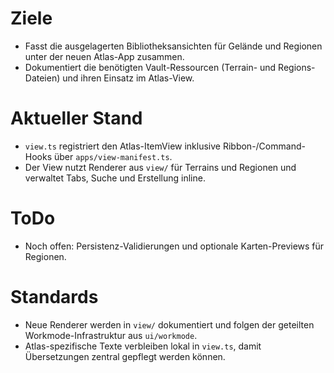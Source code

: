# Ziele
- Fasst die ausgelagerten Bibliotheksansichten für Gelände und Regionen unter der neuen Atlas-App zusammen.
- Dokumentiert die benötigten Vault-Ressourcen (Terrain- und Regions-Dateien) und ihren Einsatz im Atlas-View.

# Aktueller Stand
- `view.ts` registriert den Atlas-ItemView inklusive Ribbon-/Command-Hooks über `apps/view-manifest.ts`.
- Der View nutzt Renderer aus `view/` für Terrains und Regionen und verwaltet Tabs, Suche und Erstellung inline.

# ToDo
- Noch offen: Persistenz-Validierungen und optionale Karten-Previews für Regionen.

# Standards
- Neue Renderer werden in `view/` dokumentiert und folgen der geteilten Workmode-Infrastruktur aus `ui/workmode`.
- Atlas-spezifische Texte verbleiben lokal in `view.ts`, damit Übersetzungen zentral gepflegt werden können.
